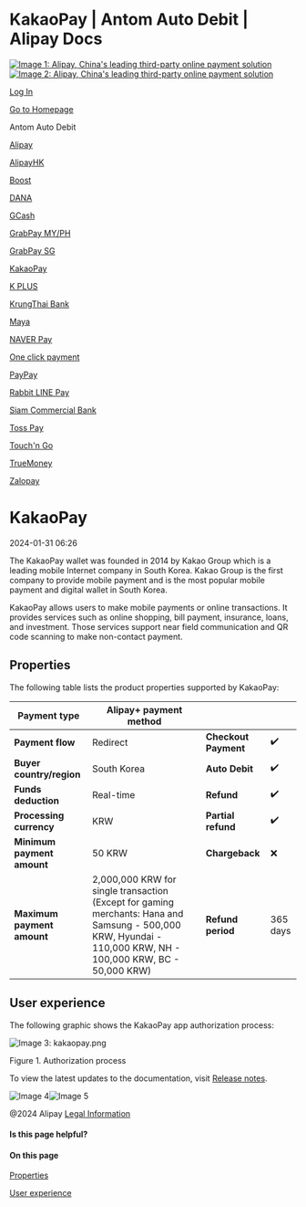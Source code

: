 KakaoPay | Antom Auto Debit | Alipay Docs
===============
                        

[![Image 1: Alipay, China's leading third-party online payment solution](https://ac.alipay.com/storage/2024/3/26/d66c43c0-440d-4c97-9976-f2028a2c8c5e.svg)![Image 2: Alipay, China's leading third-party online payment solution](https://ac.alipay.com/storage/2024/3/26/a48bd336-aea0-4f16-bf83-616eacbb4434.svg)](/docs/)

[Log In](https://global.alipay.com/ilogin/account_login.htm?goto=https%3A%2F%2Fglobal.alipay.com%2Fdocs%2Fac%2Fantomad%2Fkakaopay)

[Go to Homepage](../../)

Antom Auto Debit

[Alipay](/docs/ac/antomad/alipay)

[AlipayHK](/docs/ac/antomad/alipayhk)

[Boost](/docs/ac/antomad/boost)

[DANA](/docs/ac/antomad/dana)

[GCash](/docs/ac/antomad/gcash)

[GrabPay MY/PH](/docs/ac/antomad/grabpay_myph)

[GrabPay SG](/docs/ac/antomad/grabpay_sg)

[KakaoPay](/docs/ac/antomad/kakaopay)

[K PLUS](/docs/ac/antomad/kplus)

[KrungThai Bank](/docs/ac/antomad/ktb)

[Maya](/docs/ac/antomad/maya)

[NAVER Pay](/docs/ac/antomad/naverpay)

[One click payment](/docs/ac/antomad/one_click)

[PayPay](/docs/ac/antomad/paypay)

[Rabbit LINE Pay](/docs/ac/antomad/rabbitlinepay)

[Siam Commercial Bank](/docs/ac/antomad/scb)

[Toss Pay](/docs/ac/antomad/toss_pay_autodebit)

[Touch'n Go](/docs/ac/antomad/touchngo)

[TrueMoney](/docs/ac/antomad/truemoney)

[Zalopay](/docs/ac/antomad/zalopay)

KakaoPay
========

2024-01-31 06:26

The KakaoPay wallet was founded in 2014 by Kakao Group which is a leading mobile Internet company in South Korea. Kakao Group is the first company to provide mobile payment and is the most popular mobile payment and digital wallet in South Korea.

KakaoPay allows users to make mobile payments or online transactions. It provides services such as online shopping, bill payment, insurance, loans, and investment. Those services support near field communication and QR code scanning to make non-contact payment.

Properties
----------

The following table lists the product properties supported by KakaoPay:



| **Payment type** | Alipay+ payment method | | |
| --- | --- | --- | --- |
| **Payment flow** | Redirect | **Checkout Payment** | ✔️ |
| **Buyer country/region** | South Korea | **Auto Debit** | ✔️ |
| **Funds deduction** | Real-time | **Refund** | ✔️ |
| **Processing currency** | KRW | **Partial refund** | ✔️ |
| **Minimum payment amount** | 50 KRW | **Chargeback** | ❌ |
| **Maximum payment amount** | 2,000,000 KRW for single transaction (Except for gaming merchants: Hana and Samsung - 500,000 KRW, Hyundai - 110,000 KRW, NH - 100,000 KRW, BC - 50,000 KRW) | **Refund period** | 365 days |



User experience
---------------

The following graphic shows the KakaoPay app authorization process:

![Image 3: kakaopay.png](https://idocs-assets.marmot-cloud.com/storage/idocs87c36dc8dac653c1/1665322289600-8651ba5e-8bdb-405f-adcc-bc7c0c9fa6c9.png)

Figure 1. Authorization process

To view the latest updates to the documentation, visit [Release notes](https://global.alipay.com/docs/releasenotes).

![Image 4](https://ac.alipay.com/storage/2021/5/20/19b2c126-9442-4f16-8f20-e539b1db482a.png)![Image 5](https://ac.alipay.com/storage/2021/5/20/e9f3f154-dbf0-455f-89f0-b3d4e0c14481.png)

@2024 Alipay [Legal Information](https://global.alipay.com/docs/ac/platform/membership)

#### Is this page helpful?

#### On this page

[Properties](#YyLQx "Properties")

[User experience](#OyrMy "User experience")